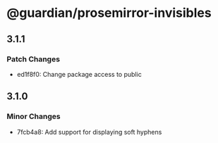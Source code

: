 # @guardian/prosemirror-invisibles

## 3.1.1

### Patch Changes

- ed1f8f0: Change package access to public

## 3.1.0

### Minor Changes

- 7fcb4a8: Add support for displaying soft hyphens
